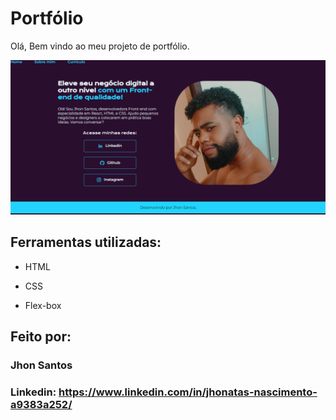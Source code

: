 # Portfólio 
Olá, Bem vindo ao meu projeto de portfólio.

![image](https://github.com/JhonGb26/Html/blob/master/pagina-principal.png?raw=true)


## Ferramentas utilizadas:

* HTML

* CSS

* Flex-box

## Feito por:

### Jhon Santos

### Linkedin: https://www.linkedin.com/in/jhonatas-nascimento-a9383a252/
